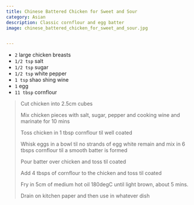 ```yaml
---
title: Chinese Battered Chicken for Sweet and Sour
category: Asian
description: Classic cornflour and egg batter 
image: chinese_battered_chicken_for_sweet_and_sour.jpg


---
```


* `2` large chicken breasts
* `1/2 tsp` salt
* `1/2 tsp` sugar
* `1/2 tsp` white pepper
* `1 tsp` shao shing wine
* `1` egg
* `11 tbsp` cornflour

> Cut chicken into 2.5cm cubes
>
> Mix chicken pieces with salt, sugar, pepper and cooking wine and marinate for 10 mins
>
> Toss chicken in 1 tbsp cornflour til well coated
>
> Whisk eggs in a bowl til no strands of egg white remain and mix in 6 tbsps cornflour til a smooth batter is formed
>
> Pour batter over chicken and toss til coated
>
> Add 4 tbsps of cornflour to the chicken and toss til coated
>
> Fry in 5cm of medium hot oil 180degC until light brown, about 5 mins.
>
> Drain on kitchen paper and then use in whatever dish
